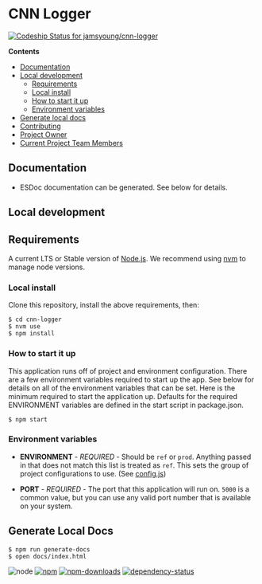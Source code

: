 # CNN Logger

[ ![Codeship Status for jamsyoung/cnn-logger](https://codeship.com/projects/d62d3a00-a5c6-0133-99a9-1eb0603110e7/status?branch=master)](https://codeship.com/projects/129713)

**Contents**

- [Documentation](#documentation)
- [Local development](#local-development)
  - [Requirements](#requirements)
  - [Local install](#local-install)
  - [How to start it up](#how-to-start-it-up)
  - [Environment variables](#environment-variables)
- [Generate local docs](#generate-local-docs)
- [Contributing](#contributing)
- [Project Owner](#project-owner)
- [Current Project Team Members](#current-project-team-members)



## Documentation

- ESDoc documentation can be generated.  See below for details.


## Local development


## Requirements

A current LTS or Stable version of [Node.js](https://nodejs.org).  We recommend
using [nvm](https://github.com/creationix/nvm#readme) to manage node versions.


### Local install

Clone this repository, install the above requirements, then:

```shell
$ cd cnn-logger
$ nvm use
$ npm install
```


### How to start it up

This application runs off of project and environment configuration.  There are
a few environment variables required to start up the app.  See below for details
on all of the environment variables that can be set.  Here is the minimum
required to start the application up.  Defaults for the required ENVIRONMENT
variables are defined in the start script in package.json.

```shell
$ npm start
```


### Environment variables

- **ENVIRONMENT** - _REQUIRED_ - Should be `ref` or `prod`.  Anything
  passed in that does not match this list is treated as `ref`.  This sets the
  group of project configurations to use. (See [config.js](./config.js))

- **PORT** - _REQUIRED_ - The port that this application will run on.  `5000` is
  a common value, but you can use any valid port number that is available on
  your system.


## Generate Local Docs

```shell
$ npm run generate-docs
$ open docs/index.html
```


![node](https://img.shields.io/node/v/cnn-logger.svg?style=flat-square)
[![npm](https://img.shields.io/npm/v/cnn-logger.svg?style=flat-square)](https://www.npmjs.com/package/cnn-logger)
[![npm-downloads](https://img.shields.io/npm/dm/cnn-logger.svg?style=flat-square)](https://www.npmjs.com/package/cnn-logger)
[![dependency-status](https://gemnasium.com/cnnlabs/cnn-logger.svg)](https://gemnasium.com/cnnlabs/cnn-logger)



[nvm]: https://github.com/creationix/nvm
